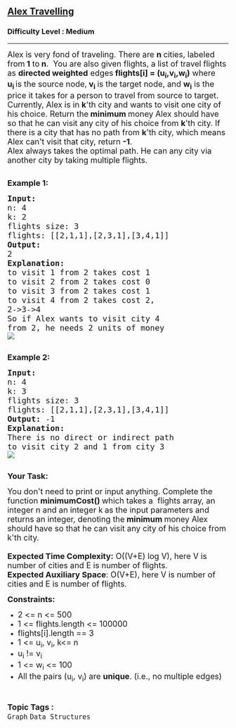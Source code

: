 <h2><a href="https://practice.geeksforgeeks.org/problems/alex-travelling/1?utm_source=youtube&utm_medium=collab_striver_ytdescription&utm_campaign=alex-travelling">Alex Travelling</a></h2><h3>Difficulty Level : Medium</h3><hr><div class="problems_problem_content__Xm_eO"><p><span style="font-size: 18px;">Alex is very fond of traveling. There are&nbsp;<strong>n </strong>cities, labeled from<strong> 1</strong> to<strong> n</strong>.&nbsp;&nbsp;You are also given flights, a list of travel flights as <strong>directed weighted</strong> edges<strong> flights[i] = (u<sub>i</sub>,v<sub>i</sub>,w<sub>i</sub>)</strong>&nbsp;where<strong> u<sub>i&nbsp;</sub></strong>is the source node,<strong> v<sub>i</sub>&nbsp;</strong>is the target node, and <strong>w<sub>i</sub></strong>&nbsp;is the price it takes for a person to travel from source to target.<br>Currently, Alex is in <strong>k</strong>'th city and wants to visit one city of his choice. Return&nbsp;the<strong>&nbsp;minimum&nbsp;</strong>money&nbsp;Alex should have so&nbsp;that he can visit any city of his choice from <strong>k</strong>'th&nbsp;city. If there is a city that has no path from&nbsp;<strong>k</strong>'th city, which means Alex can't visit that city,&nbsp;return <strong>-1</strong>.&nbsp;<br>Alex always takes the optimal path. He can any city via another city by taking multiple flights.</span><br>&nbsp;</p>
<p><span style="font-size: 18px;"><strong>Example 1:</strong></span></p>
<pre><span style="font-size: 18px;"><strong>Input:</strong>
n: 4
k: 2
flights size: 3
flights: [[2,1,1],[2,3,1],[3,4,1]]
<strong>Output:</strong>
2
<strong>Explanation:</strong>
to visit 1 from 2 takes cost 1
to visit 2 from 2 takes cost 0
to visit 3 from 2 takes cost 1
to visit 4 from 2 takes cost 2,
2-&gt;3-&gt;4
So if Alex wants to visit city 4
from 2, he needs 2 units of money
</span><img src="https://media.geeksforgeeks.org/img-practice/PROD/addEditProblem/711152/Web/Other/3d37201b-eda2-4fbf-97d7-cde7afa25d3c_1685087900.png">

</pre>
<p><span style="font-size: 18px;"><strong>Example 2:</strong></span></p>
<pre><span style="font-size: 18px;"><strong>Input:</strong>
n: 4 
k: 3 
flights size: 3 
flights: [[2,1,1],[2,3,1],[3,4,1]] 
<strong>Output:</strong> -1
<strong>Explanation:</strong>
There is no direct or indirect path 
to visit city 2 and 1 from city 3
</span><img src="https://media.geeksforgeeks.org/img-practice/PROD/addEditProblem/711152/Web/Other/81ceaa5b-7e97-4937-9431-ff299dacb76e_1685087901.png">

</pre>
<p><span style="font-size: 18px;"><strong>Your Task:</strong></span></p>
<p><span style="font-size: 18px;">You don't need to print or input anything. Complete the function <strong>minimumCost()&nbsp;</strong>which takes a&nbsp; flights array, an integer n and an integer k<strong>&nbsp;</strong>as the input parameters and returns an integer, denoting&nbsp;the<strong> minimum&nbsp;</strong>money Alex should have so&nbsp;that he can visit any city of his choice from k'th city.<br><br><strong>Expected Time Complexity:</strong> O((V+E) log V), here V is number of cities and E is number of flights.&nbsp;<br><strong>Expected Auxiliary Space</strong>: O(V+E), here V is number of cities and E is number of flights.&nbsp;</span></p>
<p><span style="font-size: 18px;"><strong>Constraints:</strong></span></p>
<ul>
<li><span style="font-size: 18px;">2 &lt;= n &lt;= 500</span></li>
<li><span style="font-size: 18px;">1 &lt;= flights.length&nbsp;&lt;= 100000</span></li>
<li><span style="font-size: 18px;">flights[i].length == 3</span></li>
<li><span style="font-size: 18px;">1 &lt;= u<sub>i</sub>, v<sub>i</sub>, k&lt;= n</span></li>
<li><span style="font-size: 18px;">u<sub>i</sub>&nbsp;!= v<sub>i</sub></span></li>
<li><span style="font-size: 18px;">1 &lt;= w<sub>i</sub>&nbsp;&lt;= 100</span></li>
<li><span style="font-size: 18px;">All the pairs&nbsp;(u<sub>i</sub>, v<sub>i</sub>)&nbsp;are&nbsp;<strong>unique</strong>. (i.e., no multiple edges)</span></li>
</ul></div><br><p><span style=font-size:18px><strong>Topic Tags : </strong><br><code>Graph</code>&nbsp;<code>Data Structures</code>&nbsp;